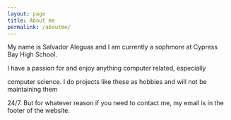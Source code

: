 ```yaml
---
layout: page
title: About me
permalink: /aboutme/
---
```

My name is Salvador Aleguas and I am currently a sophmore at Cypress Bay High School.

I have a passion for and enjoy  anything computer related, especially

computer science. I do projects like these as hobbies and will not be maintaining them

24/7. But for whatever reason if you need to contact me, my email is in the footer of the website.

